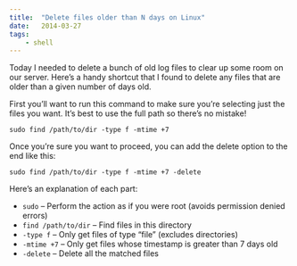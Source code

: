 ```yaml
---
title:  "Delete files older than N days on Linux"
date:   2014-03-27
tags:
    - shell
---
```


Today I needed to delete a bunch of old log files to clear up some room on our server. Here’s a handy shortcut that I found to delete any files that are older than a given number of days old.

First you’ll want to run this command to make sure you’re selecting just the files you want. It’s best to use the full path so there’s no mistake!

```shell
sudo find /path/to/dir -type f -mtime +7
```

Once you’re sure you want to proceed, you can add the delete option to the end like this:

```shell
sudo find /path/to/dir -type f -mtime +7 -delete
```

Here’s an explanation of each part:

- `sudo` – Perform the action as if you were root (avoids permission denied errors)
- `find /path/to/dir` – Find files in this directory
- `-type f` – Only get files of type “file” (excludes directories)
- `-mtime +7` – Only get files whose timestamp is greater than 7 days old
- `-delete` – Delete all the matched files
